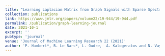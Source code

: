 ```yaml
---
title: "Learning Laplacian Matrix from Graph Signals with Sparse Spectral Representation"
collection: publications
link: https://www.jmlr.org/papers/volume22/19-944/19-944.pdf
permalink: /publication/graph-learning-journal
date: 2021-10-1
excerpt: ''
pubtype: 'journal'
venue: 'Journal of Machine Learning Research 22 (2021)'
author: 'P. Humbert*, B. Le Bars*, L. Oudre,  A. Kalogeratos and N. Vayatis'
---
```

